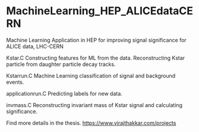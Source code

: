 # MachineLearning_HEP_ALICEdataCERN
Machine Learning Application in HEP for improving signal significance for ALICE data, LHC-CERN

Kstar.C
Constructing features for ML from the data. Reconstructing Kstar particle from daughter particle decay tracks.

Kstarrun.C
Machine Learning classification of signal and background events.

applicationrun.C
Predicting labels for new data.

invmass.C
Reconstructing invariant mass of Kstar signal and calculating significance.

Find more details in the thesis. https://www.virajthakkar.com/projects
